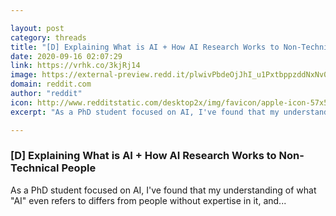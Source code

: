```yaml
---

layout: post
category: threads
title: "[D] Explaining What is AI + How AI Research Works to Non-Technical People"
date: 2020-09-16 02:07:29
link: https://vrhk.co/3kjRj14
image: https://external-preview.redd.it/plwivPbdeOjJhI_u1PxtbppzddNxNv08UoXceMw2hdY.jpg?width=480&height=251.308900524&auto=webp&crop=480:251.308900524,smart&s=5bfb5f4a9aa782f555de704812a638b3fbea3180
domain: reddit.com
author: "reddit"
icon: http://www.redditstatic.com/desktop2x/img/favicon/apple-icon-57x57.png
excerpt: "As a PhD student focused on AI, I've found that my understanding of what \"AI\" even refers to differs from people without expertise in it, and..."

---
```


### [D] Explaining What is AI + How AI Research Works to Non-Technical People

As a PhD student focused on AI, I've found that my understanding of what "AI" even refers to differs from people without expertise in it, and...